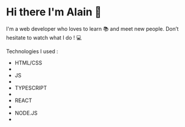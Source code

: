 
<h1>Hi there I'm Alain 👋</h1> 
I'm a web developer who loves to learn 📚 and meet new people. Don’t hesitate to watch what I do ! 💻
<p>Technologies I used : </p>
<ul>
  <li>HTML/CSS<li/> 
  <li>JS<li/> 
  <li>TYPESCRIPT<li/> 
  <li>REACT<li/> 
  <li>NODE.JS<li/> 
</ul>
